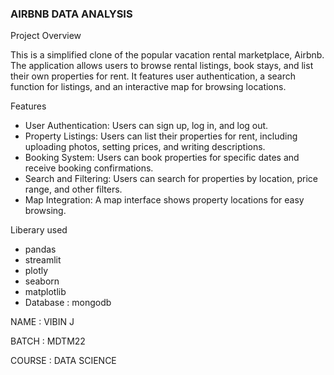 ### AIRBNB DATA ANALYSIS

Project Overview

This is a simplified clone of the popular vacation rental marketplace, Airbnb. The application allows users to browse rental listings, book stays, and list their own properties for rent. It features user authentication, a search function for listings, and an interactive map for browsing locations.

Features

* User Authentication: Users can sign up, log in, and log out.
* Property Listings: Users can list their properties for rent, including uploading photos, setting prices, and writing descriptions.
* Booking System: Users can book properties for specific dates and receive booking confirmations.
* Search and Filtering: Users can search for properties by location, price range, and other filters.
* Map Integration: A map interface shows property locations for easy browsing.

Liberary used

* pandas
* streamlit
* plotly
* seaborn
* matplotlib
* Database : mongodb






NAME : VIBIN J

BATCH : MDTM22

COURSE : DATA SCIENCE